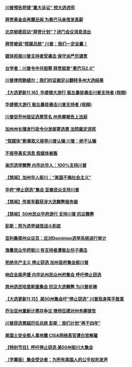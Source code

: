 #### [川普预告将提“重大诉讼” 控大选违宪](../pages/prog203/a102987995.md) 
#### [拜登基金会再爆丑闻 为奥巴马亲信发高薪](../pages/prog203/a102987959.md) 
#### [北京秘密启动“拜登计划”？闭门会议消息流出](../pages/prog203/a102987943.md) 
#### [拜登被讽“假媒总统” 川普：我们一定会赢！](../pages/prog203/a102987939.md) 
#### [媒体拒报川普支持者受袭击 保守派严厉谴责](../pages/prog203/a102987931.md) 
#### [台学者：川普令中共胆寒 拜登就是“奥巴马2.0”](../pages/prog203/a102987913.md) 
#### [川普律师鲍威尔：我们的证据足以翻转多州大选结果](../pages/prog203/a102987898.md) 
#### [【大选更新11.16】华盛顿大游行 极左暴徒袭击川普支持者 (视频)](../pages/prog203/a102987861.md) 
#### [华盛顿大游行 极左暴徒袭击川普支持者 (视频)](../pages/prog203/a102987759.md) 
#### [川普促乔州验证选票签名 州务卿被告上法庭](../pages/prog203/a102987846.md) 
#### [加州州长擅发行政令分发邮寄选票 法院裁定违宪](../pages/prog203/a102987801.md) 
#### [“假媒体”断章取义报导川普认输 川普：绝不认输](../pages/prog203/a102987840.md) 
#### [不报导真实消息 假媒体被轰](../pages/prog203/a102987831.md) 
#### [亲历选举舞弊 内华达华人：100%支持川普](../pages/prog203/a102987819.md) 
#### [【禁闻】加州华人挺川：“美国不搞社会主义”](../pages/prog203/a102987804.md) 
#### [华府“停止窃选”集会 亚裔民众支持川普](../pages/prog203/a102987811.md) 
#### [【禁闻】传美军截获涉大选舞弊服务器](../pages/prog203/a102987802.md) 
#### [【禁闻】50州民众华府游行 支持川普 抗议舞弊](../pages/prog203/a102987796.md) 
#### [彭斯：将为选举诚信战斗到底](../pages/prog203/a102987778.md) 
#### [亚利桑那州众议员：应对Dominion选举系统进行审计](../pages/prog203/a102987784.md) 
#### [海量民众华府挺川 有支持者遭极左份子袭击](../pages/prog203/a102987741.md) 
#### [拒绝共产主义 停止窃选 加州首府集会挺川普](../pages/prog203/a102987702.md) 
#### [响应全美声援 内华达州民众州府集会 呼吁停止窃选](../pages/prog203/a102987700.md) 
#### [宾州选民哈里斯堡集会 抗议大选舞弊 为川普祈祷](../pages/prog203/a102987691.md) 
#### [【大选更新11.15】美50州集会吁“停止窃选” 川普现身挥手致意](../pages/prog203/a102987290.md) 
#### [乔治亚州重新计票存争议 律师伍德对州务卿提吿](../pages/prog203/a102987651.md) 
#### [川普获选票超历任总统 彭斯：我们计划“再干四年”](../pages/prog203/a102987609.md) 
#### [美国土安全部人事地震 CISA网络高官遭白宫解雇](../pages/prog203/a102987570.md) 
#### [【特别节目】呼吁停止窃选 美50州挺川大集会](../pages/prog203/a102987530.md) 
#### [（字幕版）集会受访者：为所有美国人的公平权利发声](../pages/prog203/a102987509.md) 

